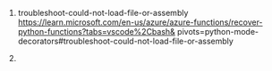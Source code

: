 1. troubleshoot-could-not-load-file-or-assembly
https://learn.microsoft.com/en-us/azure/azure-functions/recover-python-functions?tabs=vscode%2Cbash&
pivots=python-mode-decorators#troubleshoot-could-not-load-file-or-assembly


2. 

